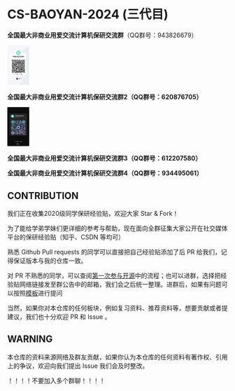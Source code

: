 # CS-BAOYAN-2024 (三代目)

**全国最大非商业用爱交流计算机保研交流群**（QQ群号：943826679）

<img src="https://github.com/CS-BAOYAN/CS-BAOYAN-2024/raw/main/2%E7%BE%A4%E4%BA%8C%E7%BB%B4%E7%A0%81.jpeg" width=10% />

**全国最大非商业用爱交流计算机保研交流群2（QQ群号：620876705）**

<!-- 请维护者注意图片链接，/blob/main/路径可能导致Github Pages无法显示图片，建议使用/raw/main/或在路径后增加?raw=true参数 -->
<img src="https://github.com/CS-BAOYAN/CS-BAOYAN-2024/raw/main/%E4%B8%89%E7%BE%A4%E4%BA%8C%E7%BB%B4%E7%A0%81.jpg" width=10% />

**全国最大非商业用爱交流计算机保研交流群3（QQ群号：612207580）**

**全国最大非商业用爱交流计算机保研交流群4（QQ群号：934495061）**

## CONTRIBUTION

我们正在收集2020级同学保研经验贴，欢迎大家 Star & Fork！

为了能给学弟学妹们更详细的参考与帮助，现在面向全群征集大家公开在社交媒体平台的保研经验贴（知乎、CSDN 等均可）

熟悉 Github Pull requests 的同学可以直接把自己经验贴添加了后 PR 给我们，记得保证版本与我的仓库一致。

对 PR 不熟悉的同学，可以查阅[第一次参与开源](https://github.com/firstcontributions/first-contributions/blob/main/translations/README.zh-cn.md)中的流程；也可以进群，选择把经验贴网络链接发至群公告中的邮箱，我们会之后统一整理。进群后，如果有问题可以按照[模板](./template.md)进行提问

当然，如果你对本仓库的任何板块，例如复习资料、推荐资料等，想要贡献或者提建议，我们也十分欢迎 PR 和 Issue 。

## WARNING

本仓库的资料来源网络及群友贡献，如果你认为本仓库的任何资料有著作权、引用上的争议，欢迎向我们提出 Issue 我们会及时整改。

！！！！不要加入多个群聊！！！！
